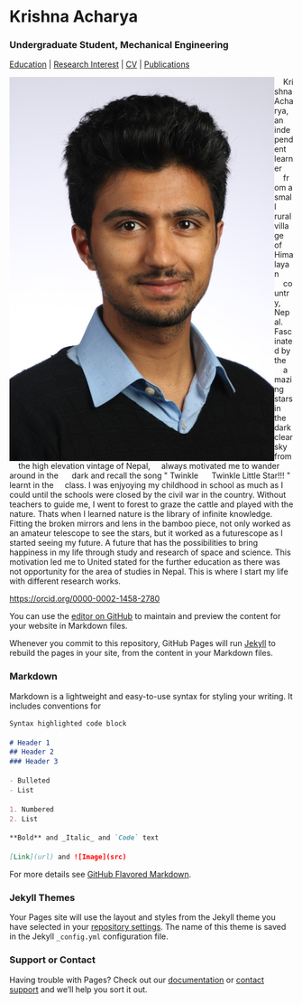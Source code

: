 # Krishna Acharya
### Undergraduate Student, Mechanical Engineering

[Education](Education.md) | [Research Interest](Research.md) | [CV](images/CV_11.pdf) | [Publications](Publications.md)





<img src="images/krishna.jpg" align = 'left'/> 

&nbsp;&nbsp;&nbsp;&nbsp;Krishna Acharya, an independent learner &nbsp;&nbsp;&nbsp;&nbsp;from a small rural village of Himalayan &nbsp;&nbsp;&nbsp;&nbsp;country, Nepal. Fascinated by the &nbsp;&nbsp;&nbsp;&nbsp;amazing stars in the dark clear sky from &nbsp;&nbsp;&nbsp;&nbsp;the high elevation vintage of Nepal,&nbsp;&nbsp;&nbsp;&nbsp; always motivated me to wander around in the &nbsp;&nbsp;&nbsp;&nbsp; dark and recall the song " Twinkle &nbsp;&nbsp;&nbsp;&nbsp; Twinkle Little Star!!! " learnt in the &nbsp;&nbsp;&nbsp;&nbsp;class. I was enjyoying my childhood in school as much as I could until the schools were closed by  the civil war in the country. Without teachers to guide me, I went to forest to graze the cattle and played with the nature. Thats when I learned nature is the library of infinite knowledge. Fitting the broken mirrors and lens in the bamboo piece, not only worked as an amateur telescope to see the stars, but it  worked as a futurescope as I started seeing my future. A future that has the possibilities to bring happiness in my life through study and research of space and science. This motivation led me to United stated for the further education as there was not opportunity for the area of studies in Nepal. This is where I start my life with different research works. 

https://orcid.org/0000-0002-1458-2780


You can use the [editor on GitHub](https://github.com/Krishna1135/Hari-Krishna.github.io/edit/master/README.md) to maintain and preview the content for your website in Markdown files.

Whenever you commit to this repository, GitHub Pages will run [Jekyll](https://jekyllrb.com/) to rebuild the pages in your site, from the content in your Markdown files.

### Markdown

Markdown is a lightweight and easy-to-use syntax for styling your writing. It includes conventions for

```markdown
Syntax highlighted code block

# Header 1
## Header 2
### Header 3

- Bulleted
- List

1. Numbered
2. List

**Bold** and _Italic_ and `Code` text

[Link](url) and ![Image](src)
```

For more details see [GitHub Flavored Markdown](https://guides.github.com/features/mastering-markdown/).

### Jekyll Themes

Your Pages site will use the layout and styles from the Jekyll theme you have selected in your [repository settings](https://github.com/Krishna1135/Hari-Krishna.github.io/settings). The name of this theme is saved in the Jekyll `_config.yml` configuration file.

### Support or Contact

Having trouble with Pages? Check out our [documentation](https://help.github.com/categories/github-pages-basics/) or [contact support](https://github.com/contact) and we’ll help you sort it out.
